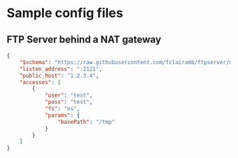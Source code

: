 # Sample config files

## FTP Server behind a NAT gateway
```json
{
    "$schema": "https://raw.githubusercontent.com/fclairamb/ftpserver/main/config-schema.json",
    "listen_address": ":2121",
    "public_host": "1.2.3.4",
    "accesses": [
        {
            "user": "test",
            "pass": "test",
            "fs": "os",
            "params": {
                "basePath": "/tmp"
            }
        }
    ]
}
```